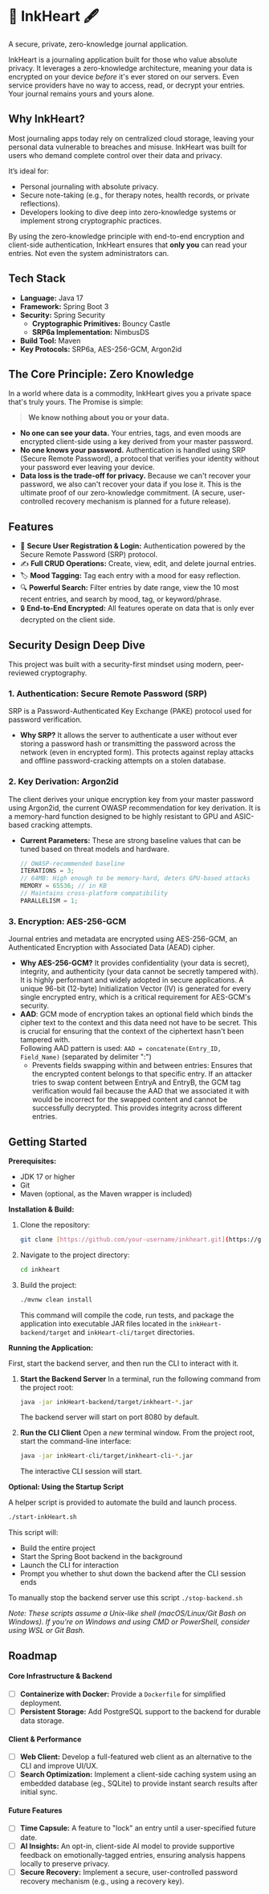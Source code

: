 # 🌿 InkHeart 🖋️

A secure, private, zero-knowledge journal application.

InkHeart is a journaling application built for those who value absolute privacy. It leverages a zero-knowledge architecture, meaning your data is encrypted on your device *before* it's ever stored on our servers. Even service providers have no way to access, read, or decrypt your entries.
Your journal remains yours and yours alone.

## Why InkHeart?

Most journaling apps today rely on centralized cloud storage, leaving your personal data vulnerable to breaches and misuse. InkHeart was built for users who demand complete control over their data and privacy.

It’s ideal for:
-   Personal journaling with absolute privacy.
-   Secure note-taking (e.g., for therapy notes, health records, or private reflections).
-   Developers looking to dive deep into zero-knowledge systems or implement strong cryptographic practices.

By using the zero-knowledge principle with end-to-end encryption and client-side authentication, InkHeart ensures that **only you** can read your entries. Not even the system administrators can.

## Tech Stack

* **Language:** Java 17
* **Framework:** Spring Boot 3
* **Security:** Spring Security
    * **Cryptographic Primitives:** Bouncy Castle
    * **SRP6a Implementation:** NimbusDS
* **Build Tool:** Maven
* **Key Protocols:** SRP6a, AES-256-GCM, Argon2id

## The Core Principle: Zero Knowledge

In a world where data is a commodity, InkHeart gives you a private space that's truly yours. 
The Promise is simple:

> **We know nothing about you or your data.**

* **No one can see your data.** Your entries, tags, and even moods are encrypted client-side using a key derived from your master password.
* **No one knows your password.** Authentication is handled using SRP (Secure Remote Password), a protocol that verifies your identity without your password ever leaving your device.
* **Data loss is the trade-off for privacy.** Because we can't recover your password, we also can't recover your data if you lose it. This is the ultimate proof of our zero-knowledge commitment. (A secure, user-controlled recovery mechanism is planned for a future release).

## Features

* 🔐 **Secure User Registration & Login:** Authentication powered by the Secure Remote Password (SRP) protocol.
* ✍️ **Full CRUD Operations:** Create, view, edit, and delete journal entries.
* 🏷️ **Mood Tagging:** Tag each entry with a mood for easy reflection.
* 🔍 **Powerful Search:** Filter entries by date range, view the 10 most recent entries, and search by mood, tag, or keyword/phrase.
* 🔒 **End-to-End Encrypted:** All features operate on data that is only ever decrypted on the client side.

## Security Design Deep Dive

This project was built with a security-first mindset using modern, peer-reviewed cryptography.

### 1. Authentication: Secure Remote Password (SRP)
SRP is a Password-Authenticated Key Exchange (PAKE) protocol used for password verification.

* **Why SRP?** It allows the server to authenticate a user without ever storing a password hash or transmitting the password across the network (even in encrypted form). This protects against replay attacks and offline password-cracking attempts on a stolen database.

### 2. Key Derivation: Argon2id
The client derives your unique encryption key from your master password using Argon2id, the current OWASP recommendation for key derivation. It is a memory-hard function designed to be highly resistant to GPU and ASIC-based cracking attempts.

* **Current Parameters:** These are strong baseline values that can be tuned based on threat models and hardware.
    ```java
    // OWASP-recommended baseline
    ITERATIONS = 3;
    // 64MB: High enough to be memory-hard, deters GPU-based attacks
    MEMORY = 65536; // in KB
    // Maintains cross-platform compatibility
    PARALLELISM = 1;
    ```

### 3. Encryption: AES-256-GCM
Journal entries and metadata are encrypted using AES-256-GCM, an Authenticated Encryption with Associated Data (AEAD) cipher.

* **Why AES-256-GCM?** It provides confidentiality (your data is secret), integrity, and authenticity (your data cannot be secretly tampered with). It is highly performant and widely adopted in secure applications. A unique 96-bit (12-byte) Initialization Vector (IV) is generated for every single encrypted entry, which is a critical requirement for AES-GCM's security.
* **AAD**: GCM mode of encryption takes an optional field which binds the cipher text to the context and this data need not have to be secret. This is crucial for ensuring that the context of the ciphertext hasn't been tampered with.
<br/> Following AAD pattern is used: `AAD = concatenate(Entry_ID, Field_Name)`  (separated by delimiter ":")
    * Prevents fields swapping within and between entries: Ensures that the encrypted content belongs to that specific entry.
      If an attacker tries to swap content between EntryA and EntryB, the GCM tag verification would fail because the AAD that we associated it with would be incorrect for the swapped content
      and cannot be successfully decrypted. This provides integrity across different entries.
  
## Getting Started

**Prerequisites:**
* JDK 17 or higher
* Git
* Maven (optional, as the Maven wrapper is included)

**Installation & Build:**
1.  Clone the repository:
    ```sh
    git clone [https://github.com/your-username/inkheart.git](https://github.com/your-username/inkheart.git)
    ```
2.  Navigate to the project directory:
    ```sh
    cd inkheart
    ```
3.  Build the project:
    ```sh
    ./mvnw clean install
    ```
    This command will compile the code, run tests, and package the application into executable JAR files located in the `inkHeart-backend/target` and `inkHeart-cli/target` directories.

**Running the Application:**

First, start the backend server, and then run the CLI to interact with it.

1.  **Start the Backend Server**
    In a terminal, run the following command from the project root:
    ```sh
    java -jar inkHeart-backend/target/inkheart-*.jar
    ```
    The backend server will start on port 8080 by default.

2.  **Run the CLI Client**
    Open a *new* terminal window. From the project root, start the command-line interface:
    ```sh
    java -jar inkHeart-cli/target/inkheart-cli-*.jar
    ```
    The interactive CLI session will start.

**Optional: Using the Startup Script**

A helper script is provided to automate the build and launch process.
```sh
./start-inkHeart.sh
```
This script will:
- Build the entire project
- Start the Spring Boot backend in the background
- Launch the CLI for interaction
- Prompt you whether to shut down the backend after the CLI session ends

To manually stop the backend server use this script `./stop-backend.sh`

*Note:  These scripts assume a Unix-like shell (macOS/Linux/Git Bash on Windows).
If you're on Windows and using CMD or PowerShell, consider using WSL or Git Bash.*

## Roadmap

#### Core Infrastructure & Backend
- [ ] **Containerize with Docker:** Provide a `Dockerfile` for simplified deployment.
- [ ] **Persistent Storage:** Add PostgreSQL support to the backend for durable data storage.

#### Client & Performance
- [ ] **Web Client:** Develop a full-featured web client as an alternative to the CLI and improve UI/UX.
- [ ] **Search Optimization:** Implement a client-side caching system using an embedded database (eg., SQLite) to provide instant search results after initial sync.

#### Future Features
- [ ] **Time Capsule:** A feature to "lock" an entry until a user-specified future date.
- [ ] **AI Insights:** An opt-in, client-side AI model to provide supportive feedback on emotionally-tagged entries, ensuring analysis happens locally to preserve privacy.
- [ ] **Secure Recovery:** Implement a secure, user-controlled password recovery mechanism (e.g., using a recovery key).